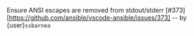 Ensure ANSI escapes are removed from stdout/stderr
[#373][https://github.com/ansible/vscode-ansible/issues/373]
-- by {user}`ssbarnea`
